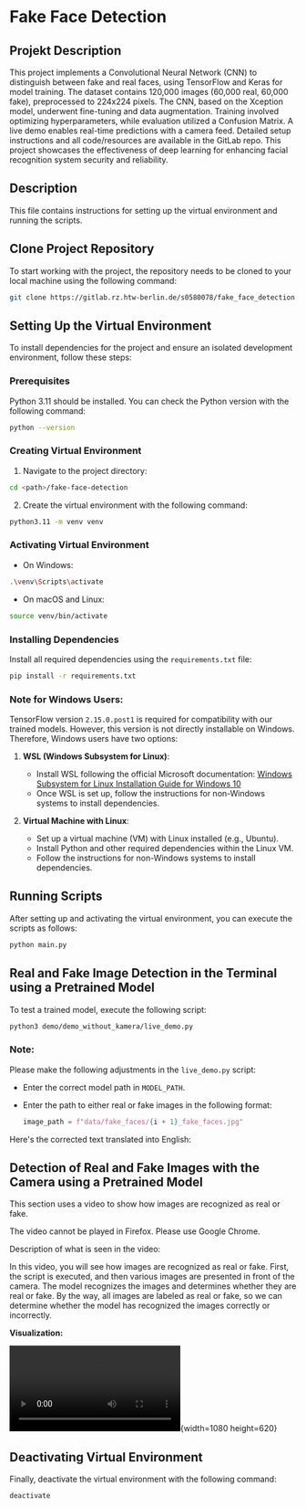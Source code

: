 # Fake Face Detection

## Projekt Description
This project implements a Convolutional Neural Network (CNN) to distinguish between fake and real faces, using TensorFlow and Keras for model training. The dataset contains 120,000 images (60,000 real, 60,000 fake), preprocessed to 224x224 pixels. The CNN, based on the Xception model, underwent fine-tuning and data augmentation. Training involved optimizing hyperparameters, while evaluation utilized a Confusion Matrix. A live demo enables real-time predictions with a camera feed. Detailed setup instructions and all code/resources are available in the GitLab repo. This project showcases the effectiveness of deep learning for enhancing facial recognition system security and reliability.

## Description
This file contains instructions for setting up the virtual environment and running the scripts.

## Clone Project Repository

To start working with the project, the repository needs to be cloned to your local machine using the following command:

```bash
git clone https://gitlab.rz.htw-berlin.de/s0580078/fake_face_detection.git
```

## Setting Up the Virtual Environment

To install dependencies for the project and ensure an isolated development environment, follow these steps:

### Prerequisites

Python 3.11 should be installed. You can check the Python version with the following command:

```bash
python --version
```

### Creating Virtual Environment

1. Navigate to the project directory:

```bash
cd <path>/fake-face-detection
```

2. Create the virtual environment with the following command:

```bash
python3.11 -m venv venv
```

### Activating Virtual Environment

- On Windows:

```bash
.\venv\Scripts\activate
```

- On macOS and Linux:

```bash
source venv/bin/activate
```

### Installing Dependencies

Install all required dependencies using the `requirements.txt` file:

```bash
pip install -r requirements.txt
```

### Note for Windows Users:
TensorFlow version `2.15.0.post1` is required for compatibility with our trained models. However, this version is not directly installable on Windows. Therefore, Windows users have two options:

1. **WSL (Windows Subsystem for Linux)**:
   - Install WSL following the official Microsoft documentation: [Windows Subsystem for Linux Installation Guide for Windows 10](https://docs.microsoft.com/en-us/windows/wsl/install)
   - Once WSL is set up, follow the instructions for non-Windows systems to install dependencies.

2. **Virtual Machine with Linux**:
   - Set up a virtual machine (VM) with Linux installed (e.g., Ubuntu).
   - Install Python and other required dependencies within the Linux VM.
   - Follow the instructions for non-Windows systems to install dependencies.

## Running Scripts

After setting up and activating the virtual environment, you can execute the scripts as follows:

```bash
python main.py
```

## Real and Fake Image Detection in the Terminal using a Pretrained Model

To test a trained model, execute the following script:

```bash
python3 demo/demo_without_kamera/live_demo.py
```

### Note:

Please make the following adjustments in the `live_demo.py` script:

- Enter the correct model path in `MODEL_PATH`.

- Enter the path to either real or fake images in the following format:
  ```python
  image_path = f"data/fake_faces/{i + 1}_fake_faces.jpg"
  ```

Here's the corrected text translated into English:

## Detection of Real and Fake Images with the Camera using a Pretrained Model

This section uses a video to show how images are recognized as real or fake.

The video cannot be played in Firefox. Please use Google Chrome.

Description of what is seen in the video:

In this video, you will see how images are recognized as real or fake. First, the script is executed, and then various images are presented in front of the camera. The model recognizes the images and determines whether they are real or fake. By the way, all images are labeled as real or fake, so we can determine whether the model has recognized the images correctly or incorrectly.

**Visualization:**

![](./demo/demo_kamera/Video_Demo/Kamera_Demo.mp4){width=1080 height=620}

## Deactivating Virtual Environment

Finally, deactivate the virtual environment with the following command:

```bash
deactivate
```